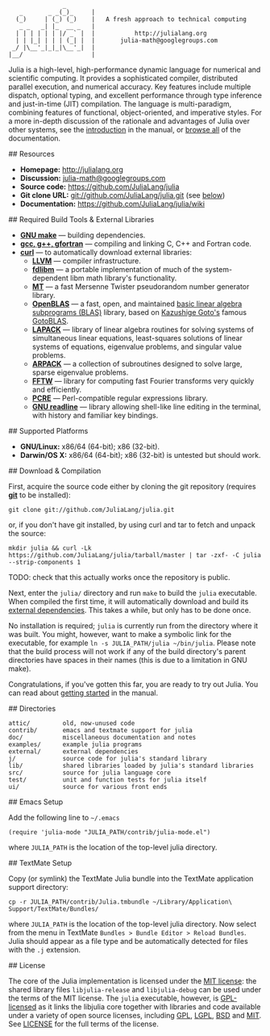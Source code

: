                    _
       _       _ _(_)_     |
      (_)     | (_) (_)    |   A fresh approach to technical computing
       _ _   _| |_  __ _   |
      | | | | | | |/ _` |  |           http://julialang.org
      | | |_| | | | (_| |  |       julia-math@googlegroups.com
     _/ |\__'_|_|_|\__'_|  |
    |__/                   |

Julia is a high-level, high-performance dynamic language for numerical and scientific computing.
It provides a sophisticated compiler, distributed parallel execution, and numerical accuracy.
Key features include multiple dispatch, optional typing, and excellent performance through type inference and just-in-time (JIT) compilation.
The language is multi-paradigm, combining features of functional, object-oriented, and imperative styles.
For a more in-depth discussion of the rationale and advantages of Julia over other systems, see the [introduction](https://github.com/JuliaLang/julia/wiki/Introduction) in the manual, or [browse all](https://github.com/JuliaLang/julia/wiki/) of the documentation.

<a name="Resources"/>
## Resources

- **Homepage:** <http://julialang.org>
- **Discussion:** <julia-math@googlegroups.com>
- **Source code:** <https://github.com/JuliaLang/julia>
- **Git clone URL:** <git://github.com/JuliaLang/julia.git> (see [below](#Download-Compilation))
- **Documentation:** <https://github.com/JuliaLang/julia/wiki>

<a name="Required-Build-Tools-External-Libraries"/>
## Required Build Tools & External Libraries

- **[GNU make][]** — building dependencies.
- **[gcc, g++, gfortran][gcc]** — compiling and linking C, C++ and Fortran code.
- **[curl][]** — to automatically download external libraries:
    - **[LLVM][]**         — compiler infrastructure.
    - **[fdlibm][]**       — a portable implementation of much of the system-dependent libm math library's functionality.
    - **[MT][]**           — a fast Mersenne Twister pseudorandom number generator library.
    - **[OpenBLAS][]**     — a fast, open, and maintained [basic linear algebra subprograms (BLAS)](http://en.wikipedia.org/wiki/Basic_Linear_Algebra_Subprograms) library, based on [Kazushige Goto's](http://en.wikipedia.org/wiki/Kazushige_Goto) famous [GotoBLAS](http://www.tacc.utexas.edu/tacc-projects/gotoblas2/).
    - **[LAPACK][]**       — library of linear algebra routines for solving systems of simultaneous linear equations, least-squares solutions of linear systems of equations, eigenvalue problems, and singular value problems.
    - **[ARPACK][]**       — a collection of subroutines designed to solve large, sparse eigenvalue problems.
    - **[FFTW][]**         — library for computing fast Fourier transforms very quickly and efficiently.
    - **[PCRE][]**         — Perl-compatible regular expressions library.
    - **[GNU readline][]** — library allowing shell-like line editing in the terminal, with history and familiar key bindings.

[GNU make]:     http://www.gnu.org/software/make/
[gcc]:          http://gcc.gnu.org/
[curl]:         http://curl.haxx.se/
[fdlibm]:       http://www.netlib.org/fdlibm/readme
[MT]:           http://www.math.sci.hiroshima-u.ac.jp/~m-mat/MT/emt.html
[OpenBLAS]:     https://github.com/xianyi/OpenBLAS#readme
[LAPACK]:       http://www.netlib.org/lapack/
[ARPACK]:       http://www.caam.rice.edu/software/ARPACK/
[FFTW]:         http://www.fftw.org/
[PCRE]:         http://www.pcre.org/
[GNU readline]: http://cnswww.cns.cwru.edu/php/chet/readline/rltop.html
[LLVM]:         http://www.llvm.org/

<a name="Supported-Platforms"/>
## Supported Platforms

- **GNU/Linux:** x86/64 (64-bit); x86 (32-bit).
- **Darwin/OS X:** x86/64 (64-bit); x86 (32-bit) is untested but should work.

<a name="Download-Compilation"/>
## Download & Compilation

First, acquire the source code either by cloning the git repository (requires **[git](http://git-scm.com/)** to be installed):

    git clone git://github.com/JuliaLang/julia.git

or, if you don't have git installed, by using curl and tar to fetch and unpack the source:

    mkdir julia && curl -Lk https://github.com/JuliaLang/julia/tarball/master | tar -zxf- -C julia --strip-components 1

TODO: check that this actually works once the repository is public.

Next, enter the `julia/` directory and run `make` to build the `julia` executable.
When compiled the first time, it will automatically download and build its [external dependencies](#Required-Build-Tools-External-Libraries).
This takes a while, but only has to be done once.

No installation is required; `julia` is currently run from the directory where it was built.
You might, however, want to make a symbolic link for the executable, for example `ln -s JULIA_PATH/julia ~/bin/julia`.
Please note that the build process will not work if any of the build directory's parent directories have spaces in their names (this is due to a limitation in GNU make).

Congratulations, if you've gotten this far, you are ready to try out Julia.
You can read about [getting started](https://github.com/JuliaLang/julia/wiki/Getting-Started) in the manual.

<a name="Directories"/>
## Directories

    attic/         old, now-unused code
    contrib/       emacs and textmate support for julia
    doc/           miscellaneous documentation and notes
    examples/      example julia programs
    external/      external dependencies
    j/             source code for julia's standard library
    lib/           shared libraries loaded by julia's standard libraries
    src/           source for julia language core
    test/          unit and function tests for julia itself
    ui/            source for various front ends

<a name="Emacs-Setup"/>
## Emacs Setup

Add the following line to `~/.emacs`

    (require 'julia-mode "JULIA_PATH/contrib/julia-mode.el")

where `JULIA_PATH` is the location of the top-level julia directory.

<a name="TextMate-Setup"/>
## TextMate Setup

Copy (or symlink) the TextMate Julia bundle into the TextMate application support directory:

    cp -r JULIA_PATH/contrib/Julia.tmbundle ~/Library/Application\ Support/TextMate/Bundles/

where `JULIA_PATH` is the location of the top-level julia directory.
Now select from the menu in TextMate `Bundles > Bundle Editor > Reload Bundles`.
Julia should appear as a file type and be automatically detected for files with the `.j` extension.

<a name="License"/>
## License

The core of the Julia implementation is licensed under the [MIT license][MIT]:
the shared library files `libjulia-release` and `libjulia-debug` can be used under the terms of the MIT license.
The `julia` executable, however, is [GPL-licensed][GPL] as it links the libjulia core together with libraries and code available under a variety of open source licenses, including [GPL][], [LGPL][], [BSD][] and [MIT][].
See [LICENSE](https://github.com/JuliaLang/julia/blob/master/LICENSE) for the full terms of the license.

[MIT]:  http://en.wikipedia.org/wiki/MIT_License
[GPL]:  http://en.wikipedia.org/wiki/GNU_General_Public_License
[LGPL]: http://en.wikipedia.org/wiki/GNU_Lesser_General_Public_License
[BSD]:  http://en.wikipedia.org/wiki/BSD_licenses
